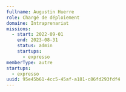 ```yaml
---
fullname: Augustin Huerre
role: Chargé de déploiement
domaine: Intraprenariat
missions:
  - start: 2022-09-01
    end: 2023-08-31
    status: admin
    startups:
      - expresso
memberType: autre
startups:
  - expresso
uuid: 95e45b61-4cc5-45af-a181-c86fd293fdf4
---
```

